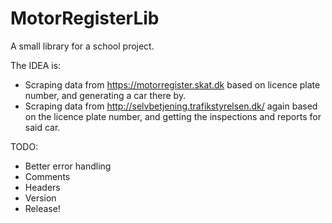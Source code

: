 MotorRegisterLib
================

A small library for a school project. 

The IDEA is:
  - Scraping data from https://motorregister.skat.dk based on licence plate number, and generating a car there by.
  - Scraping data from http://selvbetjening.trafikstyrelsen.dk/ again based on the licence plate number, and getting the inspections and reports for said car.

TODO:
- Better error handling
- Comments
- Headers
- Version
- Release!
